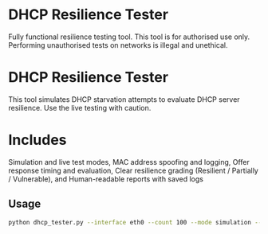 # DHCP Resilience Tester

Fully functional resilience testing tool. This tool is for authorised use only. Performing unauthorised tests on networks is illegal and unethical.

# DHCP Resilience Tester

This tool simulates DHCP starvation attempts to evaluate DHCP server resilience. Use the live testing with caution.

# Includes

Simulation and live test modes,
MAC address spoofing and logging,
Offer response timing and evaluation,
Clear resilience grading (Resilient / Partially / Vulnerable), and
Human-readable reports with saved logs

## Usage
```bash
python dhcp_tester.py --interface eth0 --count 100 --mode simulation --report



